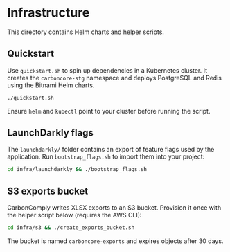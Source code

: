 # Infrastructure

This directory contains Helm charts and helper scripts.

## Quickstart

Use `quickstart.sh` to spin up dependencies in a Kubernetes cluster.
It creates the `carboncore-stg` namespace and deploys PostgreSQL and
Redis using the Bitnami Helm charts.

```bash
./quickstart.sh
```

Ensure `helm` and `kubectl` point to your cluster before running the script.


## LaunchDarkly flags

The `launchdarkly/` folder contains an export of feature flags used by the
application. Run `bootstrap_flags.sh` to import them into your project:

```bash
cd infra/launchdarkly && ./bootstrap_flags.sh
```

## S3 exports bucket

CarbonComply writes XLSX exports to an S3 bucket. Provision it once with the
helper script below (requires the AWS CLI):

```bash
cd infra/s3 && ./create_exports_bucket.sh
```

The bucket is named `carboncore-exports` and expires objects after 30 days.
